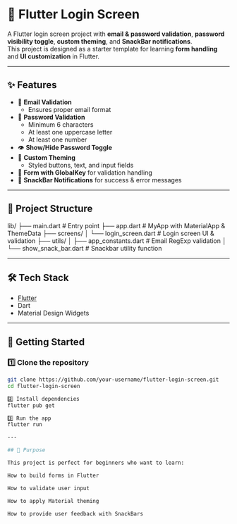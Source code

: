 # 🔐 Flutter Login Screen

A Flutter login screen project with **email & password validation**, **password visibility toggle**, **custom theming**, and **SnackBar notifications**.  
This project is designed as a starter template for learning **form handling** and **UI customization** in Flutter.

---

## ✨ Features
- 📧 **Email Validation**  
  - Ensures proper email format  
- 🔑 **Password Validation**  
  - Minimum 6 characters  
  - At least one uppercase letter  
  - At least one number  
- 👁️ **Show/Hide Password Toggle**  
- 🎨 **Custom Theming**  
  - Styled buttons, text, and input fields  
- 📝 **Form with GlobalKey** for validation handling  
- 🍭 **SnackBar Notifications** for success & error messages  

---

## 📂 Project Structure
lib/
├── main.dart # Entry point
├── app.dart # MyApp with MaterialApp & ThemeData
├── screens/
│ └── login_screen.dart # Login screen UI & validation
├── utils/
│ ├── app_constants.dart # Email RegExp validation
│ └── show_snack_bar.dart # Snackbar utility function

---

## 🛠️ Tech Stack
- [Flutter](https://flutter.dev/)  
- Dart  
- Material Design Widgets  

---

## 🚀 Getting Started

### 1️⃣ Clone the repository
```bash
git clone https://github.com/your-username/flutter-login-screen.git
cd flutter-login-screen

2️⃣ Install dependencies
flutter pub get

3️⃣ Run the app
flutter run

---

## 🎯 Purpose

This project is perfect for beginners who want to learn:

How to build forms in Flutter

How to validate user input

How to apply Material theming

How to provide user feedback with SnackBars
